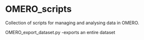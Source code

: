 # OMERO_scripts
Collection of scripts for managing and analysing data in OMERO.

OMERO_export_dataset.py
-exports an entire dataset

